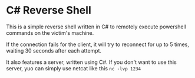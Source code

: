 # C# Reverse Shell

This is a simple reverse shell written in C# to remotely execute powershell commands on the victim's machine.

If the connection fails for the client, it will try to reconnect for up to 5 times, waiting 30 seconds after each attempt.

It also features a server, written using C#.
If you don't want to use this server, yuo can simply use netcat like this `nc -lvp 1234`
